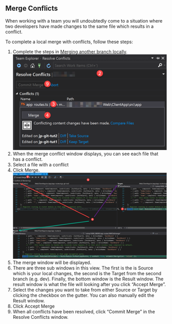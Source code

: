 ## Merge Conflicts

When working with a team you will undoubtedly come to a situation where two developers have made changes to the same file which results in a conflict.

To complete a local merge with conflicts, follow these steps:

1. Complete the steps in [Merging another branch locally](/Home/Tutorials/Using-Git/Merging-another-branch-locally).
![image.png](/.attachments/image-c0f5ff19-f6ed-439c-8911-7da623189cb1.png)
1. When the merge conflict window displays, you can see each file that has a conflict.
1. Select a file with a conflict
1. Click Merge.
![image.png](/.attachments/image-7f50834f-719a-4b66-af10-6c853cb61b93.png)
1. The merge window will be displayed.
1. There are three sub windows in this view. The first is the is Source which is your local changes, the second is the Target from the second branch (e.g. dev). Finally, the bottom window is the Result window. The result window is what the file will looking after you click “Accept Merge”.
1. Select the changes you want to take from either Source or Target by clicking the checkbox on the gutter. You can also manually edit the Result window.
1. Click Accept Merge
1. When all conflicts have been resolved, click “Commit Merge” in the Resolve Conflicts window.
